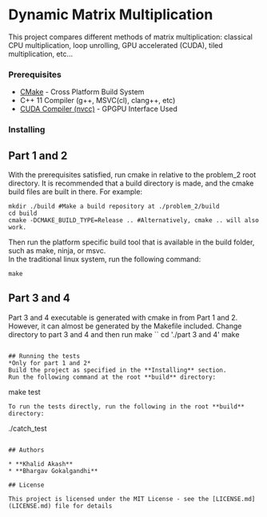 # Dynamic Matrix Multiplication

This project compares different methods of matrix multiplication: classical CPU multiplication, loop unrolling, GPU accelerated (CUDA), tiled multiplication, etc...

### Prerequisites
* [CMake](https://cmake.org/download/) - Cross Platform Build System  
* C++ 11 Compiler (g++, MSVC(cl), clang++, etc)  
* [CUDA Compiler (nvcc)](https://developer.nvidia.com/cuda-zone) - GPGPU Interface Used

### Installing

## Part 1 and 2

With the prerequisites satisfied, run cmake in relative to the problem_2 root directory. It is recommended that a build directory is made, and the cmake build files are built in there. For example:
```
mkdir ./build #Make a build repository at ./problem_2/build  
cd build  
cmake -DCMAKE_BUILD_TYPE=Release .. #Alternatively, cmake .. will also work.
```

Then run the platform specific build tool that is available in the build folder, such as make, ninja, or msvc.  
In the traditional linux system, run the following command:  
```
make
```

## Part 3 and 4
Part 3 and 4 executable is generated with cmake in from Part 1 and 2. However, it can almost be generated by the Makefile included.
Change directory to part 3 and 4 and then run make
``
cd './part 3 and 4'
make
```

## Running the tests
*Only for part 1 and 2*
Build the project as specified in the **Installing** section.  
Run the following command at the root **build** directory:
```
make test
```
To run the tests directly, run the following in the root **build** directory:
```
./catch_test
```

## Authors

* **Khalid Akash**
* **Bhargav Gokalgandhi**

## License

This project is licensed under the MIT License - see the [LICENSE.md](LICENSE.md) file for details

